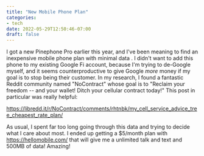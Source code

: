 ```yaml
---
title: "New Mobile Phone Plan"
categories:
- tech
date: 2022-05-29T12:50:46-07:00
draft: false
---
```

I got a new Pinephone Pro earlier this year, and I've been meaning to find an inexpensive mobile phone plan with minimal data . I didn't want to add this phone to my existing Google Fi account, because I'm trying to de-Google myself, and it seems counterproductive to give Google *more* money if my goal is to stop being their customer. In my research, I found a fantastic Reddit community named "NoContract" whose goal is to "Reclaim your freedom -- and your wallet! Ditch your cellular contract today!" This post in particular was really helpful:

https://libredd.it/r/NoContract/comments/rhtnbk/my_cell_service_advice_tree_cheapest_rate_plan/

As usual, I spent far too long going through this data and trying to decide what I care about most. I ended up getting a $5/month plan with https://hellomobile.com/ that will give me a unlimited talk and text and 500MB of data! Amazing!
